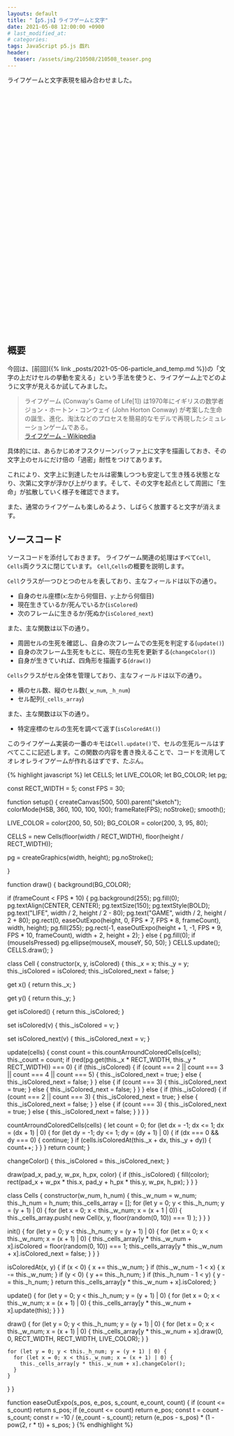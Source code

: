 ```yaml
---
layouts: default
title: "【p5.js】ライフゲームと文字"
date: 2021-05-08 12:00:00 +0900
# last_modified_at: 
# categories: 
tags: JavaScript p5.js 戯れ
header:
  teaser: /assets/img/210508/210508_teaser.png
---
```


ライフゲームと文字表現を組み合わせました。

<script src="https://cdn.jsdelivr.net/npm/p5@1.3.1/lib/p5.js" defer ></script>
<script src="/assets/sketches/210508/sketch.js" defer ></script>
<div id="sketch" style="height: 550px;"></div>

## 概要

今回は、[前回]({% link _posts/2021-05-06-particle_and_temp.md %})の「文字の上だけセルの挙動を変える」という手法を使うと、ライフゲーム上でどのように文字が見えるか試してみました。

> ライフゲーム (Conway's Game of Life[1]) は1970年にイギリスの数学者ジョン・ホートン・コンウェイ (John Horton Conway) が考案した生命の誕生、進化、淘汰などのプロセスを簡易的なモデルで再現したシミュレーションゲームである。  
> [ライフゲーム \- Wikipedia](https://ja.wikipedia.org/wiki/%E3%83%A9%E3%82%A4%E3%83%95%E3%82%B2%E3%83%BC%E3%83%A0)

具体的には、あらかじめオフスクリーンバッファ上に文字を描画しておき、その文字上のセルにだけ倍の「過密」耐性をつけてあります。

これにより、文字上に到達したセルは密集しつつも安定して生き残る状態となり、次第に文字が浮かび上がります。そして、その文字を起点として周囲に「生命」が拡散していく様子を確認できます。

また、通常のライフゲームも楽しめるよう、しばらく放置すると文字が消えます。

## ソースコード

ソースコードを添付しておきます。
ライフゲーム関連の処理はすべて`Cell`, `Cells`両クラスに閉じています。
`Cell`,`Cells`の概要を説明します。

`Cell`クラスが一つひとつのセルを表しており、主なフィールドは以下の通り。

- 自身のセル座標(`x`:左から何個目、`y`:上から何個目)
- 現在生きているか/死んでいるか(`isColored`)
- 次のフレームに生きるか/死ぬか(`isColored_next`)

また、主な関数は以下の通り。

- 周囲セルの生死を確認し、自身の次フレームでの生死を判定する(`update()`)
- 自身の次フレーム生死をもとに、現在の生死を更新する(`changeColor()`)
- 自身が生きていれば、四角形を描画する(`draw()`)

`Cells`クラスがセル全体を管理しており、主なフィールドは以下の通り。

- 横のセル数、縦のセル数(`_w_num`, `_h_num`)
- セル配列(`_cells_array`)

また、主な関数は以下の通り。

- 特定座標のセルの生死を調べて返す(`isColoredAt()`)

このライフゲーム実装の一番のキモは`Cell.update()`で、セルの生死ルールはすべてここに記述します。この関数の内容を書き換えることで、コードを流用してオレオレライフゲームが作れるはずです、たぶん。


{% highlight javascript %}
let CELLS;
let LIVE_COLOR;
let BG_COLOR;
let pg;

const RECT_WIDTH = 5;
const FPS = 30;

function setup() {
  createCanvas(500, 500).parent("sketch");
  colorMode(HSB, 360, 100, 100, 100);
  frameRate(FPS);
  noStroke();
  smooth();

  LIVE_COLOR = color(200, 50, 50);
  BG_COLOR = color(200, 3, 95, 80);

  CELLS = new Cells(floor(width / RECT_WIDTH), floor(height / RECT_WIDTH));

  pg = createGraphics(width, height);
  pg.noStroke();

}

function draw() {
  background(BG_COLOR);

  if (frameCount < FPS * 10) {
    pg.background(255);
    pg.fill(0);
    pg.textAlign(CENTER, CENTER);
    pg.textSize(150);
    pg.textStyle(BOLD);
    pg.text("LIFE", width / 2, height / 2 - 80);
    pg.text("GAME", width / 2, height / 2 + 80);
    pg.rect(0, easeOutExpo(height, 0, FPS * 7, FPS * 8, frameCount), width, height);
    pg.fill(255);
    pg.rect(-1, easeOutExpo(height + 1, -1, FPS * 9, FPS * 10, frameCount), width + 2, height + 2);
  } else {
    pg.fill(0);
    if (mouseIsPressed)
      pg.ellipse(mouseX, mouseY, 50, 50);
  }
  CELLS.update();
  CELLS.draw();
}

class Cell {
  constructor(x, y, isColored) {
    this._x = x;
    this._y = y;
    this._isColored = isColored;
    this._isColored_next = false;
  }

  get x() {
    return this._x;
  }

  get y() {
    return this._y;
  }

  get isColored() {
    return this._isColored;
  }

  set isColored(v) {
    this._isColored = v;
  }

  set isColored_next(v) {
    this._isColored_next = v;
  }

  update(cells) {
    const count = this.countArroundColoredCells(cells);
    this._count = count;
    if (red(pg.get(this._x * RECT_WIDTH, this._y * RECT_WIDTH)) === 0) {
      if (this._isColored) {
        if (count === 2 || count === 3 || count === 4 || count === 5) {
          this._isColored_next = true;
        } else {
          this._isColored_next = false;
        }
      } else {
        if (count === 3) {
          this._isColored_next = true;
        } else {
          this._isColored_next = false;
        }
      }
    } else {
      if (this._isColored) {
        if (count === 2 || count === 3) {
          this._isColored_next = true;
        } else {
          this._isColored_next = false;
        }
      } else {
        if (count === 3) {
          this._isColored_next = true;
        } else {
          this._isColored_next = false;
        }
      }
    }
  }

  countArroundColoredCells(cells) {
    let count = 0;
    for (let dx = -1; dx <= 1; dx = (dx + 1) | 0) {
      for (let dy = -1; dy <= 1; dy = (dy + 1) | 0) {
        if (dx === 0 && dy === 0) {
          continue;
        }
        if (cells.isColoredAt(this._x + dx, this._y + dy)) {
          count++;
        }
      }
    }
    return count;
  }

  changeColor() {
    this._isColored = this._isColored_next;
  }

  draw(pad_x, pad_y, w_px, h_px, color) {
    if (this._isColored) {
      fill(color);
      rect(pad_x + w_px * this.x, pad_y + h_px * this.y, w_px, h_px);
    }
  }
}

class Cells {
  constructor(w_num, h_num) {
    this._w_num = w_num;
    this._h_num = h_num;
    this._cells_array = [];
    for (let y = 0; y < this._h_num; y = (y + 1) | 0) {
      for (let x = 0; x < this._w_num; x = (x + 1 | 0)) {
        this._cells_array.push(
          new Cell(x, y, floor(random(0, 10)) === 1)
        );
      }
    }
  }

  init() {
    for (let y = 0; y < this._h_num; y = (y + 1) | 0) {
      for (let x = 0; x < this._w_num; x = (x + 1) | 0) {
        this._cells_array[y * this._w_num + x].isColored = floor(random(0, 10)) === 1;
        this._cells_array[y * this._w_num + x].isColored_next = false;
      }
    }
  }

  isColoredAt(x, y) {
    if (x < 0) {
      x += this._w_num;
    }
    if (this._w_num - 1 < x) {
      x -= this._w_num;
    }
    if (y < 0) {
      y += this._h_num;
    }
    if (this._h_num - 1 < y) {
      y -= this._h_num;
    }
    return this._cells_array[y * this._w_num + x].isColored;
  }

  update() {
    for (let y = 0; y < this._h_num; y = (y + 1) | 0) {
      for (let x = 0; x < this._w_num; x = (x + 1) | 0) {
        this._cells_array[y * this._w_num + x].update(this);
      }
    }
  }

  draw() {
    for (let y = 0; y < this._h_num; y = (y + 1) | 0) {
      for (let x = 0; x < this._w_num; x = (x + 1) | 0) {
        this._cells_array[y * this._w_num + x].draw(0, 0, RECT_WIDTH, RECT_WIDTH, LIVE_COLOR);
      }
    }

    for (let y = 0; y < this._h_num; y = (y + 1) | 0) {
      for (let x = 0; x < this._w_num; x = (x + 1) | 0) {
        this._cells_array[y * this._w_num + x].changeColor();
      }
    }
  }
}

function easeOutExpo(s_pos, e_pos, s_count, e_count, count) {
  if (count <= s_count) return s_pos;
  if (e_count <= count) return e_pos;
  const t = count - s_count;
  const r = -10 / (e_count - s_count);
  return (e_pos - s_pos) * (1 - pow(2, r * t)) + s_pos;
}
{% endhighlight %}